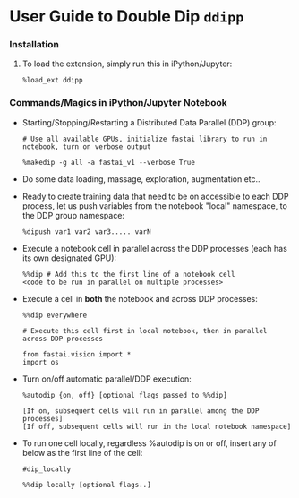 # User Guide to Double Dip `ddipp`



### Installation
1. To load the extension, simply run this in iPython/Jupyter:

    `
    %load_ext ddipp
    `
### Commands/Magics in iPython/Jupyter Notebook

* Starting/Stopping/Restarting a Distributed Data Parallel (DDP) group:

    ```
    # Use all available GPUs, initialize fastai library to run in notebook, turn on verbose output

    %makedip -g all -a fastai_v1 --verbose True

    ```
* Do some data loading, massage, exploration, augmentation etc..

* Ready to create training data that need to be on accessible to each DDP process, let us push variables from the notebook "local" namespace, to the DDP group namespace:

    ```
    %dipush var1 var2 var3..... varN
    ```

* Execute a notebook cell in parallel across the DDP processes (each has its own designated GPU):
    ```
    %%dip # Add this to the first line of a notebook cell
    <code to be run in parallel on multiple processes>
    ```

* Execute a cell in **both** the notebook and across DDP processes:
    ```
    %%dip everywhere

    # Execute this cell first in local notebook, then in parallel across DDP processes
    
    from fastai.vision import *
    import os
    ```

* Turn on/off automatic parallel/DDP execution:
    ```
    %autodip {on, off} [optional flags passed to %%dip]
    ```
    ```
    [If on, subsequent cells will run in parallel among the DDP processes]
    [If off, subsequent cells will run in the local notebook namespace]

    ```

* To run one cell locally, regardless %autodip is on or off, insert any of below as the first line of the cell:
    ```
    #dip_locally
    ```
    ```
    %%dip locally [optional flags..]
    ```


